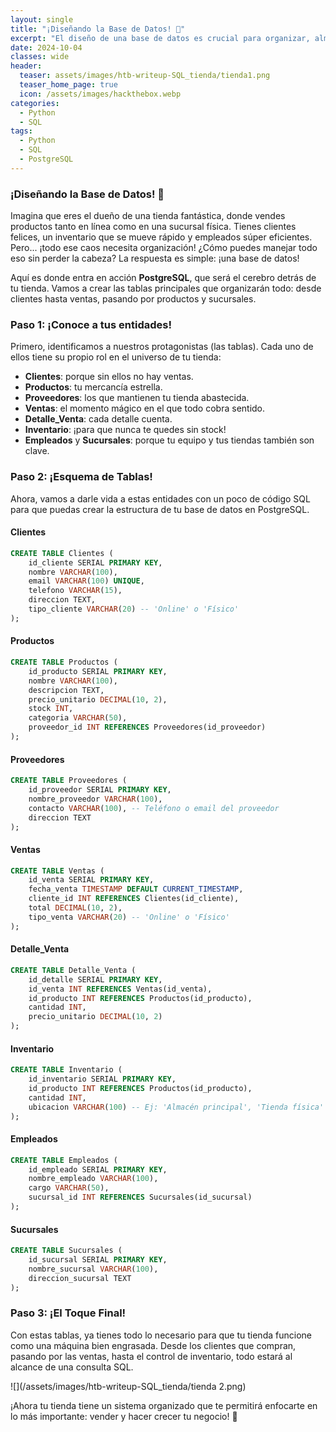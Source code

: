 ```yaml
---
layout: single
title: "¡Diseñando la Base de Datos! 🚀"
excerpt: "El diseño de una base de datos es crucial para organizar, almacenar, y gestionar la información de manera eficiente. Una base de datos bien estructurada permite realizar consultas rápidas, garantiza la integridad de los datos, y facilita la escalabilidad del sistema. En una tienda, por ejemplo, la base de datos es el núcleo que gestiona las interacciones entre clientes, productos, ventas, inventario, y más."
date: 2024-10-04
classes: wide
header:
  teaser: assets/images/htb-writeup-SQL_tienda/tienda1.png
  teaser_home_page: true
  icon: /assets/images/hackthebox.webp
categories:
  - Python
  - SQL
tags:  
  - Python
  - SQL
  - PostgreSQL
---
```


### ¡Diseñando la Base de Datos! 🚀

Imagina que eres el dueño de una tienda fantástica, donde vendes productos tanto en línea como en una sucursal física. Tienes clientes felices, un inventario que se mueve rápido y empleados súper eficientes. Pero... ¡todo ese caos necesita organización! ¿Cómo puedes manejar todo eso sin perder la cabeza? La respuesta es simple: ¡una base de datos!

Aquí es donde entra en acción **PostgreSQL**, que será el cerebro detrás de tu tienda. Vamos a crear las tablas principales que organizarán todo: desde clientes hasta ventas, pasando por productos y sucursales.

### Paso 1: ¡Conoce a tus entidades!
Primero, identificamos a nuestros protagonistas (las tablas). Cada uno de ellos tiene su propio rol en el universo de tu tienda:
- **Clientes**: porque sin ellos no hay ventas.
- **Productos**: tu mercancía estrella.
- **Proveedores**: los que mantienen tu tienda abastecida.
- **Ventas**: el momento mágico en el que todo cobra sentido.
- **Detalle_Venta**: cada detalle cuenta.
- **Inventario**: ¡para que nunca te quedes sin stock!
- **Empleados** y **Sucursales**: porque tu equipo y tus tiendas también son clave.

### Paso 2: ¡Esquema de Tablas!
Ahora, vamos a darle vida a estas entidades con un poco de código SQL para que puedas crear la estructura de tu base de datos en PostgreSQL.

#### **Clientes**
```sql
CREATE TABLE Clientes (
    id_cliente SERIAL PRIMARY KEY,
    nombre VARCHAR(100),
    email VARCHAR(100) UNIQUE,
    telefono VARCHAR(15),
    direccion TEXT,
    tipo_cliente VARCHAR(20) -- 'Online' o 'Físico'
);
```

#### **Productos**
```sql
CREATE TABLE Productos (
    id_producto SERIAL PRIMARY KEY,
    nombre VARCHAR(100),
    descripcion TEXT,
    precio_unitario DECIMAL(10, 2),
    stock INT,
    categoria VARCHAR(50),
    proveedor_id INT REFERENCES Proveedores(id_proveedor)
);
```

#### **Proveedores**
```sql
CREATE TABLE Proveedores (
    id_proveedor SERIAL PRIMARY KEY,
    nombre_proveedor VARCHAR(100),
    contacto VARCHAR(100), -- Teléfono o email del proveedor
    direccion TEXT
);
```

#### **Ventas**
```sql
CREATE TABLE Ventas (
    id_venta SERIAL PRIMARY KEY,
    fecha_venta TIMESTAMP DEFAULT CURRENT_TIMESTAMP,
    cliente_id INT REFERENCES Clientes(id_cliente),
    total DECIMAL(10, 2),
    tipo_venta VARCHAR(20) -- 'Online' o 'Físico'
);
```

#### **Detalle_Venta**
```sql
CREATE TABLE Detalle_Venta (
    id_detalle SERIAL PRIMARY KEY,
    id_venta INT REFERENCES Ventas(id_venta),
    id_producto INT REFERENCES Productos(id_producto),
    cantidad INT,
    precio_unitario DECIMAL(10, 2)
);
```

#### **Inventario**
```sql
CREATE TABLE Inventario (
    id_inventario SERIAL PRIMARY KEY,
    id_producto INT REFERENCES Productos(id_producto),
    cantidad INT,
    ubicacion VARCHAR(100) -- Ej: 'Almacén principal', 'Tienda física'
);
```

#### **Empleados**
```sql
CREATE TABLE Empleados (
    id_empleado SERIAL PRIMARY KEY,
    nombre_empleado VARCHAR(100),
    cargo VARCHAR(50),
    sucursal_id INT REFERENCES Sucursales(id_sucursal)
);
```

#### **Sucursales**
```sql
CREATE TABLE Sucursales (
    id_sucursal SERIAL PRIMARY KEY,
    nombre_sucursal VARCHAR(100),
    direccion_sucursal TEXT
);
```

### Paso 3: ¡El Toque Final!
Con estas tablas, ya tienes todo lo necesario para que tu tienda funcione como una máquina bien engrasada. Desde los clientes que compran, pasando por las ventas, hasta el control de inventario, todo estará al alcance de una consulta SQL.

![](/assets/images/htb-writeup-SQL_tienda/tienda 2.png)

¡Ahora tu tienda tiene un sistema organizado que te permitirá enfocarte en lo más importante: vender y hacer crecer tu negocio! 🎉
